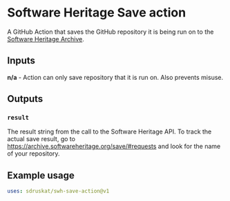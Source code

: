 # Software Heritage Save action

A GitHub Action that saves the GitHub repository it is being run on to the [Software Heritage Archive](https://www.softwareheritage.org/).

## Inputs

**n/a** - Action can only save repository that it is run on. Also prevents misuse.

## Outputs

### `result`

The result string from the call to the Software Heritage API. To track the actual save result, go to <https://archive.softwareheritage.org/save/#requests> and look for the name of your repository.

## Example usage

```yml
uses: sdruskat/swh-save-action@v1
```